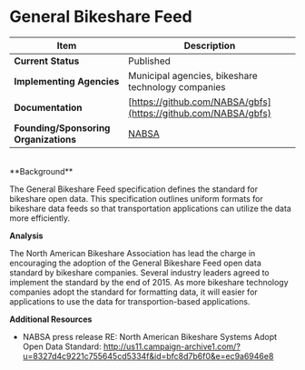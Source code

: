 # General Bikeshare Feed

| Item | Description |
| --- | --- |
| **Current Status** | Published |
| **Implementing Agencies** | Municipal agencies, bikeshare technology companies |
| **Documentation** | [https://github.com/NABSA/gbfs](https://github.com/NABSA/gbfs) |
| **Founding/Sponsoring Organizations** | [NABSA](http://nabsa.net/) |
<br>
**Background**

The General Bikeshare Feed specification defines the standard for bikeshare open data. This specification outlines uniform formats for bikeshare data feeds so that transportation applications can utilize the data more efficiently.

**Analysis**

The North American Bikeshare Association has lead the charge in encouraging the adoption of the General Bikeshare Feed open data standard by bikeshare companies. Several industry leaders agreed to implement the standard by the end of 2015. As more bikeshare technology companies adopt the standard for formatting data, it will easier for applications to use the data for transportion-based applications.

**Additional Resources**

* NABSA press release RE: North American Bikeshare Systems Adopt Open Data Standard: http://us11.campaign-archive1.com/?u=8327d4c9221c755645cd5334f&id=bfc8d7b6f0&e=ec9a6946e8
